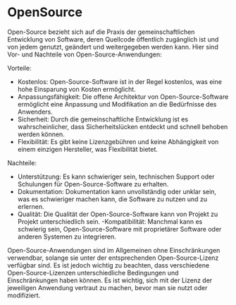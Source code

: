# OpenSource

Open-Source bezieht sich auf die Praxis der gemeinschaftlichen Entwicklung von Software, deren Quellcode öffentlich zugänglich ist und von jedem genutzt, geändert und weitergegeben werden kann. Hier sind Vor- und Nachteile von Open-Source-Anwendungen:

Vorteile:

- Kostenlos: Open-Source-Software ist in der Regel kostenlos, was eine hohe Einsparung von Kosten ermöglicht.
- Anpassungsfähigkeit: Die offene Architektur von Open-Source-Software ermöglicht eine Anpassung und Modifikation an die Bedürfnisse des Anwenders.
- Sicherheit: Durch die gemeinschaftliche Entwicklung ist es wahrscheinlicher, dass Sicherheitslücken entdeckt und schnell behoben werden können.
- Flexibilität: Es gibt keine Lizenzgebühren und keine Abhängigkeit von einem einzigen Hersteller, was Flexibilität bietet.

Nachteile:

- Unterstützung: Es kann schwieriger sein, technischen Support oder Schulungen für Open-Source-Software zu erhalten.
- Dokumentation: Dokumentation kann unvollständig oder unklar sein, was es schwieriger machen kann, die Software zu nutzen und zu erlernen.
- Qualität: Die Qualität der Open-Source-Software kann von Projekt zu Projekt unterschiedlich sein.
-Kompatibilität: Manchmal kann es schwierig sein, Open-Source-Software mit proprietärer Software oder anderen Systemen zu integrieren.

Open-Source-Anwendungen sind im Allgemeinen ohne Einschränkungen verwendbar, solange sie unter der entsprechenden Open-Source-Lizenz verfügbar sind. Es ist jedoch wichtig zu beachten, dass verschiedene Open-Source-Lizenzen unterschiedliche Bedingungen und Einschränkungen haben können. Es ist wichtig, sich mit der Lizenz der jeweiligen Anwendung vertraut zu machen, bevor man sie nutzt oder modifiziert.
